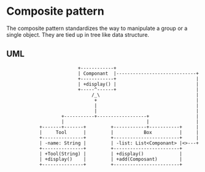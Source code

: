 # Composite pattern #
The composite pattern standardizes the way to manipulate a group or a single object.
They are tied up in tree like data structure.

## UML ##
                              +------------+
                              | Componant  |-----------------------------+
                              +------------+                             |
                              | +display() |                             |
                              +-----^------+                             |
                                   /_\                                   |
                                    +                                    |
                                    |                                    |
                                    |                                    |
                        +-----------+------------------+                 |
                        |                              |                 |
                +-------+-------+         +------------+-----------+     |
                |     Tool      |         |           Box          |     |
                +---------------+         +------------------------+     |
                | -name: String |         | -list: List<Componant> |<>---+
                +---------------+         +------------------------+
                | +Tool(String) |         | +display()             |
                | +display()    |         | +add(Composant)        |
                +---------------+         +------------------------+

